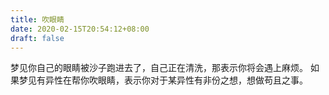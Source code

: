 ```yaml
---
title: 吹眼睛
date: 2020-02-15T20:54:12+08:00
draft: false
---
```


梦见你自己的眼睛被沙子跑进去了，自己正在清洗，那表示你将会遇上麻烦。
如果梦见有异性在帮你吹眼睛，表示你对于某异性有非份之想，想做苟且之事。

